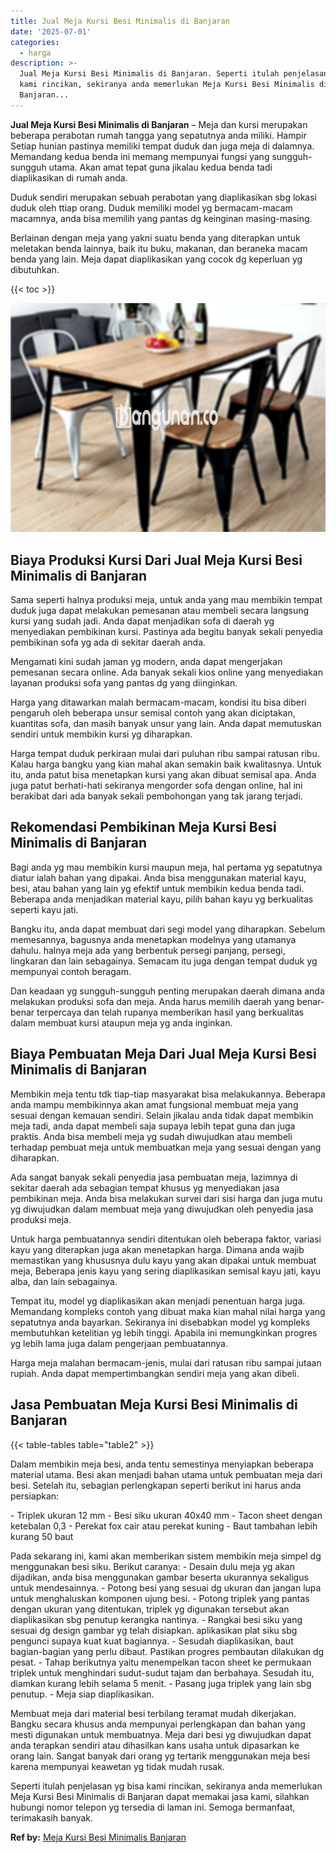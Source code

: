```yaml
---
title: Jual Meja Kursi Besi Minimalis di Banjaran
date: '2025-07-01'
categories:
  - harga
description: >-
  Jual Meja Kursi Besi Minimalis di Banjaran. Seperti itulah penjelasan yg bisa
  kami rincikan, sekiranya anda memerlukan Meja Kursi Besi Minimalis di
  Banjaran...
---
```


**Jual Meja Kursi Besi Minimalis di Banjaran** – Meja dan kursi merupakan beberapa perabotan rumah tangga yang sepatutnya anda miliki. Hampir Setiap hunian pastinya memiliki tempat duduk dan juga meja di dalamnya. Memandang kedua benda ini memang mempunyai fungsi yang sungguh-sungguh utama. Akan amat tepat guna jikalau kedua benda tadi diaplikasikan di rumah anda.

Duduk sendiri merupakan sebuah perabotan yang diaplikasikan sbg lokasi duduk oleh ttiap orang. Duduk memiliki model yg bermacam-macam macamnya, anda bisa memilih yang pantas dg keinginan masing-masing.

Berlainan dengan meja yang yakni suatu benda yang diterapkan untuk meletakan benda lainnya, baik itu buku, makanan, dan beraneka macam benda yang lain. Meja dapat diaplikasikan yang cocok dg keperluan yg dibutuhkan.

{{< toc >}}

![Jual Meja Kursi Besi Minimalis di Banjaran](/images/jual-meja-besi-murah25.png)

## Biaya Produksi Kursi Dari Jual Meja Kursi Besi Minimalis di Banjaran

Sama seperti halnya produksi meja, untuk anda yang mau membikin tempat duduk juga dapat melakukan pemesanan atau membeli secara langsung kursi yang sudah jadi. Anda dapat menjadikan sofa di daerah yg menyediakan pembikinan kursi. Pastinya ada begitu banyak sekali penyedia pembikinan sofa yg ada di sekitar daerah anda.

Mengamati kini sudah jaman yg modern, anda dapat mengerjakan pemesanan secara online. Ada banyak sekali kios online yang menyediakan layanan produksi sofa yang pantas dg yang diinginkan.

Harga yang ditawarkan malah bermacam-macam, kondisi itu bisa diberi pengaruh oleh beberapa unsur semisal contoh yang akan diciptakan, kuantitas sofa, dan masih banyak unsur yang lain. Anda dapat memutuskan sendiri untuk membikin kursi yg diharapkan.

Harga tempat duduk perkiraan mulai dari puluhan ribu sampai ratusan ribu. Kalau harga bangku yang kian mahal akan semakin baik kwalitasnya. Untuk itu, anda patut bisa menetapkan kursi yang akan dibuat semisal apa. Anda juga patut berhati-hati sekiranya mengorder sofa dengan online, hal ini berakibat dari ada banyak sekali pembohongan yang tak jarang terjadi.

## Rekomendasi Pembikinan Meja Kursi Besi Minimalis di Banjaran

Bagi anda yg mau membikin kursi maupun meja, hal pertama yg sepatutnya diatur ialah bahan yang dipakai. Anda bisa menggunakan material kayu, besi, atau bahan yang lain yg efektif untuk membikin kedua benda tadi. Beberapa anda menjadikan material kayu, pilih bahan kayu yg berkualitas seperti kayu jati.

Bangku itu, anda dapat membuat dari segi model yang diharapkan. Sebelum memesannya, bagusnya anda menetapkan modelnya yang utamanya dahulu. halnya meja ada yang berbentuk persegi panjang, persegi, lingkaran dan lain sebagainya. Semacam itu juga dengan tempat duduk yg mempunyai contoh beragam.

Dan keadaan yg sungguh-sungguh penting merupakan daerah dimana anda melakukan produksi sofa dan meja. Anda harus memilih daerah yang benar-benar terpercaya dan telah rupanya memberikan hasil yang berkualitas dalam membuat kursi ataupun meja yg anda inginkan.

## Biaya Pembuatan Meja Dari Jual Meja Kursi Besi Minimalis di Banjaran

Membikin meja tentu tdk tiap-tiap masyarakat bisa melakukannya. Beberapa anda mampu membikinnya akan amat fungsional membuat meja yang sesuai dengan kemauan sendiri. Selain jikalau anda tidak dapat membikin meja tadi, anda dapat membeli saja supaya lebih tepat guna dan juga praktis. Anda bisa membeli meja yg sudah diwujudkan atau membeli terhadap pembuat meja untuk membuatkan meja yang sesuai dengan yang diharapkan.

Ada sangat banyak sekali penyedia jasa pembuatan meja, lazimnya di sekitar daerah ada sebagian tempat khusus yg menyediakan jasa pembikinan meja. Anda bisa melakukan survei dari sisi harga dan juga mutu yg diwujudkan dalam membuat meja yang diwujudkan oleh penyedia jasa produksi meja.

Untuk harga pembuatannya sendiri ditentukan oleh beberapa faktor, variasi kayu yang diterapkan juga akan menetapkan harga. Dimana anda wajib memastikan yang khususnya dulu kayu yang akan dipakai untuk membuat meja, Beberapa jenis kayu yang sering diaplikasikan semisal kayu jati, kayu alba, dan lain sebagainya.

Tempat itu, model yg diaplikasikan akan menjadi penentuan harga juga. Memandang kompleks contoh yang dibuat maka kian mahal nilai harga yang sepatutnya anda bayarkan. Sekiranya ini disebabkan model yg kompleks membutuhkan ketelitian yg lebih tinggi. Apabila ini memungkinkan progres yg lebih lama juga dalam pengerjaan pembuatannya.

Harga meja malahan bermacam-jenis, mulai dari ratusan ribu sampai jutaan rupiah. Anda dapat mempertimbangkan sendiri meja yang akan dibeli.

## Jasa Pembuatan Meja Kursi Besi Minimalis di Banjaran

{{< table-tables table="table2" >}}

Dalam membikin meja besi, anda tentu semestinya menyiapkan beberapa material utama. Besi akan menjadi bahan utama untuk pembuatan meja dari besi. Setelah itu, sebagian perlengkapan seperti berikut ini harus anda persiapkan:

\- Triplek ukuran 12 mm - Besi siku ukuran 40x40 mm - Tacon sheet dengan ketebalan 0,3 - Perekat fox cair atau perekat kuning - Baut tambahan lebih kurang 50 baut

Pada sekarang ini, kami akan memberikan sistem membikin meja simpel dg menggunakan besi siku. Berikut caranya: - Desain dulu meja yg akan dijadikan, anda bisa menggunakan gambar beserta ukurannya sekaligus untuk mendesainnya. - Potong besi yang sesuai dg ukuran dan jangan lupa untuk menghaluskan komponen ujung besi. - Potong triplek yang pantas dengan ukuran yang ditentukan, triplek yg digunakan tersebut akan diaplikasikan sbg penutup kerangka nantinya. - Rangkai besi siku yang sesuai dg design gambar yg telah disiapkan. aplikasikan plat siku sbg pengunci supaya kuat kuat bagiannya. - Sesudah diaplikasikan, baut bagian-bagian yang perlu dibaut. Pastikan progres pembautan dilakukan dg pesat. - Tahap berikutnya yaitu menempelkan tacon sheet ke permukaan triplek untuk menghindari sudut-sudut tajam dan berbahaya. Sesudah itu, diamkan kurang lebih selama 5 menit. - Pasang juga triplek yang lain sbg penutup. - Meja siap diaplikasikan.

Membuat meja dari material besi terbilang teramat mudah dikerjakan. Bangku secara khusus anda mempunyai perlengkapan dan bahan yang mesti digunakan untuk membuatnya. Meja dari besi yg diwujudkan dapat anda terapkan sendiri atau dihasilkan kans usaha untuk dipasarkan ke orang lain. Sangat banyak dari orang yg tertarik menggunakan meja besi karena mempunyai keawetan yg tidak mudah rusak.

Seperti itulah penjelasan yg bisa kami rincikan, sekiranya anda memerlukan Meja Kursi Besi Minimalis di Banjaran dapat memakai jasa kami, silahkan hubungi nomor telepon yg tersedia di laman ini. Semoga bermanfaat, terimakasih banyak.

**Ref by:** [Meja Kursi Besi Minimalis Banjaran](https://id.wikipedia.org/wiki/Meja)
